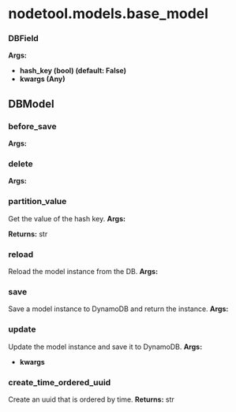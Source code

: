 # nodetool.models.base_model

### DBField

**Args:**
- **hash_key (bool) (default: False)**
- **kwargs (Any)**

## DBModel


### before_save

**Args:**

### delete

**Args:**

### partition_value

Get the value of the hash key.
**Args:**

**Returns:** str

### reload

Reload the model instance from the DB.
**Args:**

### save

Save a model instance to DynamoDB and return the instance.
**Args:**

### update

Update the model instance and save it to DynamoDB.
**Args:**
- **kwargs**

### create_time_ordered_uuid

Create an uuid that is ordered by time.
**Returns:** str

